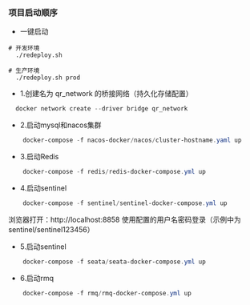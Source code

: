 ### 项目启动顺序

* 一键启动
```shell
# 开发环境
  ./redeploy.sh

# 生产环境
  ./redeploy.sh prod
```

* 1.创建名为 qr_network 的桥接网络（持久化存储配置）
```PowerShell
  docker network create --driver bridge qr_network
```
* 2.启动mysql和nacos集群
```PowerShell
    docker-compose -f nacos-docker/nacos/cluster-hostname.yaml up
```
* 3.启动Redis
```PowerShell
    docker-compose -f redis/redis-docker-compose.yml up

```
* 4.启动sentinel
```PowerShell
    docker-compose -f sentinel/sentinel-docker-compose.yml up
```
浏览器打开：http://localhost:8858
使用配置的用户名密码登录（示例中为 sentinel/sentinel123456）

* 5.启动sentinel
```PowerShell
    docker-compose -f seata/seata-docker-compose.yml up
```
* 6.启动rmq
```PowerShell
    docker-compose -f rmq/rmq-docker-compose.yml up
```
